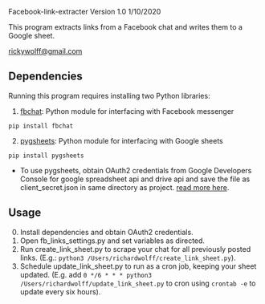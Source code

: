 Facebook-link-extracter Version 1.0 1/10/2020


This program extracts links from a Facebook chat and writes them to a Google sheet. 

rickywolff@gmail.com

## Dependencies

Running this program requires installing two Python libraries: 

1. [fbchat](https://github.com/carpedm20/fbchat): Python module for interfacing with Facebook messenger

`pip install fbchat`

2. [pygsheets](https://github.com/nithinmurali/pygsheets): Python module for interfacing with Google sheets

`pip install pygsheets`

* To use pygsheets, obtain OAuth2 credentials from Google Developers Console for google spreadsheet api and drive api and save the file as client_secret.json in same directory as project. [read more here](https://pygsheets.readthedocs.io/en/latest/authorization.html).

## Usage
0. Install dependencies and obtain OAuth2 credentials.
1. Open fb_links_settings.py and set variables as directed.
2. Run create_link_sheet.py to scrape your chat for all previously posted links. (E.g.: `python3 /Users/richardwolff/create_link_sheet.py`).
3. Schedule update_link_sheet.py to run as a cron job, keeping your sheet updated. (E.g. add `0 */6 * * * python3 /Users/richardwolff/update_link_sheet.py` to cron using `crontab -e` to update every six hours).
